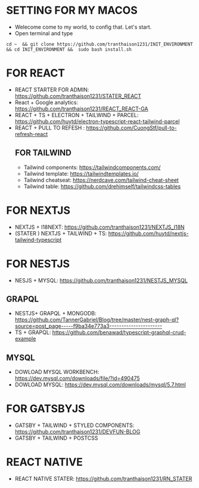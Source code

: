 # SETTING FOR MY MACOS 

+ Welecome come to my world, to config that. Let's start.
+ Open terminal and type
```
cd ~  && git clone https://github.com/tranthaison1231/INIT_ENVIRONMENT && cd INIT_ENVIRONMENT &&  sudo bash install.sh
```

# FOR REACT 
+ REACT STARTER FOR ADMIN: https://github.com/tranthaison1231/STATER_REACT
+ React + Google analytics: https://github.com/tranthaison1231/REACT_REACT-GA
+ REACT + TS + ELECTRON + TAILWIND + PARCEL: https://github.com/huytd/electron-typescript-react-tailwind-parcel
+ REACT + PULL TO REFESH : https://github.com/CuongStf/pull-to-refresh-react
  ## FOR TAILWIND 
    + Tailwind components: https://tailwindcomponents.com/
    + Tailwind template: https://tailwindtemplates.io/
    + Tailwind cheatseat: https://nerdcave.com/tailwind-cheat-sheet
    + Tailwind table: https://github.com/drehimself/tailwindcss-tables

# FOR NEXTJS

+ NEXTJS + I18NEXT: https://github.com/tranthaison1231/NEXTJS_I18N 
+ (STATER ) NEXTJS + TAILWIND + TS: https://github.com/huytd/nextjs-tailwind-typescript


# FOR NESTJS
+ NESJS + MYSQL: https://github.com/tranthaison1231/NESTJS_MYSQL

 ## GRAPQL 
  + NESTJS+ GRAPQL + MONGODB: https://github.com/TannerGabriel/Blog/tree/master/nest-graph-ql?source=post_page-----f9ba34e773a3----------------------
  + TS + GRAPQL: https://github.com/benawad/typescript-graphql-crud-example
 ## MYSQL 
  + DOWLOAD MYSQL WORKBENCH: https://dev.mysql.com/downloads/file/?id=490475
  + DOWLOAD MYSQL: https://dev.mysql.com/downloads/mysql/5.7.html

# FOR GATSBYJS
  + GATSBY + TAILWIND + STYLED COMPONENTS: https://github.com/tranthaison1231/DEVFUN-BLOG
  + GATSBY + TAILWIND + POSTCSS
  
# REACT NATIVE 
  + REACT NATIVE STATER: https://github.com/tranthaison1231/RN_STATER
